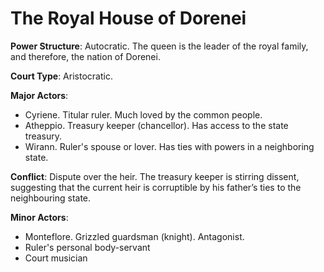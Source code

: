 # The Royal House of Dorenei

**Power Structure**: Autocratic. The queen is the leader of the royal family, and therefore, the nation of Dorenei.

**Court Type**: Aristocratic.

**Major Actors**:

- Cyriene. Titular ruler. Much loved by the common people.
- Atheppio. Treasury keeper (chancellor). Has access to the state treasury.
- Wirann. Ruler's spouse or lover. Has ties with powers in a neighboring state.

**Conflict**: Dispute over the heir. The treasury keeper is stirring dissent, suggesting that the current heir is corruptible by his father’s ties to the neighbouring state.

**Minor Actors**:

- Monteflore. Grizzled guardsman (knight). Antagonist.
- Ruler's personal body-servant
- Court musician
